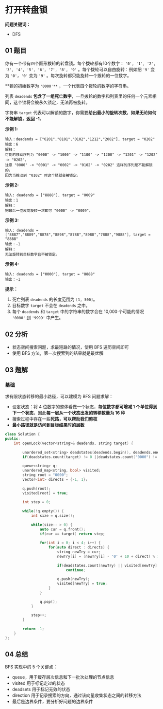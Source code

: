 # 打开转盘锁
**问题关键词：**

- DFS

## 01 题目

你有一个带有四个圆形拨轮的转盘锁。每个拨轮都有10个数字： `'0', '1', '2', '3', '4', '5', '6', '7', '8', '9'` 。每个拨轮可以自由旋转：例如把 `'9'` 变为  `'0'`，`'0'` 变为 `'9'` 。每次旋转都只能旋转一个拨轮的一位数字。

**锁的初始数字为 `'0000'**` ，一个代表四个拨轮的数字的字符串。

列表 `deadends` **包含了一组死亡数字**，一旦拨轮的数字和列表里的任何一个元素相同，这个锁将会被永久锁定，无法再被旋转。

字符串 `target` 代表可以解锁的数字，你需要**给出最小的旋转次数**，**如果无论如何不能解锁，返回 -1**。

**示例 1:**

```
输入：deadends = ["0201","0101","0102","1212","2002"], target = "0202"
输出：6
解释：
可能的移动序列为 "0000" -> "1000" -> "1100" -> "1200" -> "1201" -> "1202" -> "0202"。
注意 "0000" -> "0001" -> "0002" -> "0102" -> "0202" 这样的序列是不能解锁的，
因为当拨动到 "0102" 时这个锁就会被锁定。
```

**示例 2:**

```
输入: deadends = ["8888"], target = "0009"
输出：1
解释：
把最后一位反向旋转一次即可 "0000" -> "0009"。
```

**示例 3:**

```
输入: deadends = ["8887","8889","8878","8898","8788","8988","7888","9888"], target = "8888"
输出：-1
解释：
无法旋转到目标数字且不被锁定。
```

**示例 4:**

```
输入: deadends = ["0000"], target = "8888"
输出：-1
```

**提示：**

1. 死亡列表 `deadends` 的长度范围为 `[1, 500]`。
2. 目标数字 `target` 不会在 `deadends` 之中。
3. 每个 `deadends` 和 `target` 中的字符串的数字会在 10,000 个可能的情况 `'0000'` 到 `'9999'` 中产生。

## 02 分析

- 状态空间搜索问题，求最短路的情况，使用 BFS 遍历空间即可
- 使用 BFS 方法，第一次搜索到的结果就是最优解

## 03 题解

### 基础

求有限状态转移的最小路径，可以建模为 BFS 问题求解：

- 设定状态：将 4 位数字的整体看做一个状态，**每位数字都可增减 1 个单位得到下一个状态**，因此**每一层从一个状态出发的转移数量为 16 种**
- 搜索过程中存在一些**死路，可以帮助我们剪枝**
- **最小路径就是访问到目标结果时的层数**

```c++
class Solution {
public:
    int openLock(vector<string>& deadends, string target) {
        
        unordered_set<string> deadstates(deadends.begin(), deadends.end());
        if(deadstates.count(target) != 0 ||deadstates.count("0000") != 0) return -1;
        
        queue<string> q;
        unordered_map<string, bool> visited;
        string root = "0000";
        vector<int> directs = {-1, 1};
        
        q.push(root);
        visited[root] = true;
        
        int step = 0;
        
        while(!q.empty()) {
            int size = q.size();
            
            while(size-- > 0) {
                auto cur = q.front();
                if(cur == target) return step;
                
                for(int i = 0; i < 4; i++) {
                    for(auto direct : directs) {
                        string newTry = cur;
                        newTry[i] = (newTry[i] - '0' + 10 + direct) % 10+ '0';
                        
                        if(deadstates.count(newTry) || visited[newTry] == true)
                            continue;
                        
                        q.push(newTry);
                        visited[newTry] = true;
                    }
                }
                
                q.pop();
            }
            
            step++;
        }
        
        return -1;
    }
};
```

## 04 总结

BFS 实现中的 5 个关键点：

- queue，用于缓存层次信息和下一批次处理的节点信息
- visited 用于标记走过的状态
- deadsets 用于标记无效的状态
- direction 用于记录搜索的方向，通过该向量收集状态之间的转移方法
- 最后是边界条件，要分析好问题的边界条件